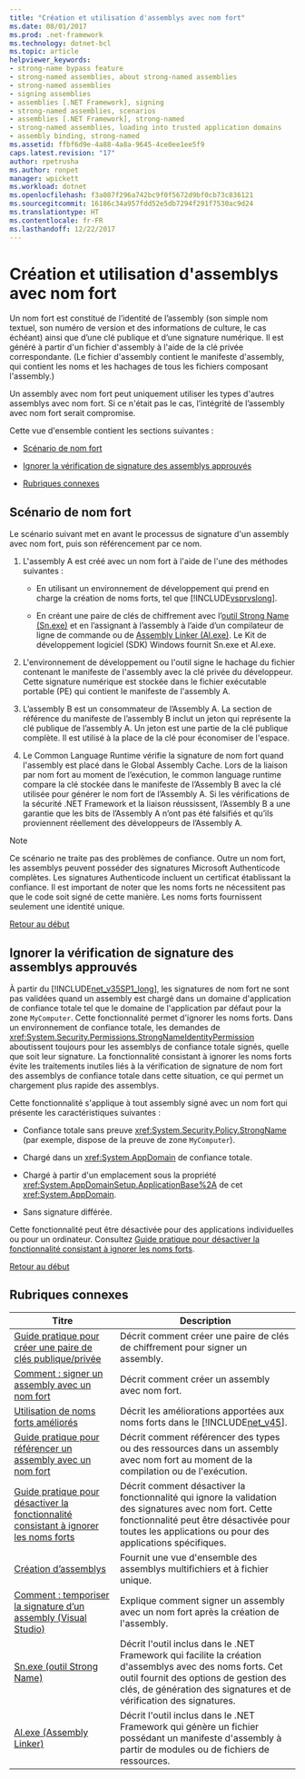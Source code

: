 ```yaml
---
title: "Création et utilisation d'assemblys avec nom fort"
ms.date: 08/01/2017
ms.prod: .net-framework
ms.technology: dotnet-bcl
ms.topic: article
helpviewer_keywords:
- strong-name bypass feature
- strong-named assemblies, about strong-named assemblies
- strong-named assemblies
- signing assemblies
- assemblies [.NET Framework], signing
- strong-named assemblies, scenarios
- assemblies [.NET Framework], strong-named
- strong-named assemblies, loading into trusted application domains
- assembly binding, strong-named
ms.assetid: ffbf6d9e-4a88-4a8a-9645-4ce0ee1ee5f9
caps.latest.revision: "17"
author: rpetrusha
ms.author: ronpet
manager: wpickett
ms.workload: dotnet
ms.openlocfilehash: f3a087f296a742bc9f0f5672d9bf0cb73c836121
ms.sourcegitcommit: 16186c34a957fdd52e5db7294f291f7530ac9d24
ms.translationtype: HT
ms.contentlocale: fr-FR
ms.lasthandoff: 12/22/2017
---
```

# <a name="creating-and-using-strong-named-assemblies"></a>Création et utilisation d'assemblys avec nom fort
<a name="top"></a>Un nom fort est constitué de l’identité de l’assembly (son simple nom textuel, son numéro de version et des informations de culture, le cas échéant) ainsi que d’une clé publique et d’une signature numérique. Il est généré à partir d'un fichier d'assembly à l'aide de la clé privée correspondante. (Le fichier d'assembly contient le manifeste d'assembly, qui contient les noms et les hachages de tous les fichiers composant l'assembly.)  
  
 Un assembly avec nom fort peut uniquement utiliser les types d'autres assemblys avec nom fort. Si ce n'était pas le cas, l’intégrité de l’assembly avec nom fort serait compromise.  
  
 Cette vue d'ensemble contient les sections suivantes :  
  
-   [Scénario de nom fort](#strong_name_scenario)  
  
-   [Ignorer la vérification de signature des assemblys approuvés](#bypassing_signature_verification)  
  
-   [Rubriques connexes](#related_topics)  
  
<a name="strong_name_scenario"></a>   
## <a name="strong-name-scenario"></a>Scénario de nom fort  
 Le scénario suivant met en avant le processus de signature d'un assembly avec nom fort, puis son référencement par ce nom.  
  
1.  L'assembly A est créé avec un nom fort à l'aide de l'une des méthodes suivantes :  
  
    -   En utilisant un environnement de développement qui prend en charge la création de noms forts, tel que [!INCLUDE[vsprvslong](../../../includes/vsprvslong-md.md)].  
  
    -   En créant une paire de clés de chiffrement avec l’[outil Strong Name (Sn.exe)](../../../docs/framework/tools/sn-exe-strong-name-tool.md) et en l’assignant à l’assembly à l’aide d’un compilateur de ligne de commande ou de [Assembly Linker (Al.exe)](../../../docs/framework/tools/al-exe-assembly-linker.md). Le Kit de développement logiciel (SDK) Windows fournit Sn.exe et Al.exe.  
  
2.  L'environnement de développement ou l'outil signe le hachage du fichier contenant le manifeste de l'assembly avec la clé privée du développeur. Cette signature numérique est stockée dans le fichier exécutable portable (PE) qui contient le manifeste de l'assembly A.  
  
3.  L’assembly B est un consommateur de l’Assembly A. La section de référence du manifeste de l’assembly B inclut un jeton qui représente la clé publique de l’assembly A. Un jeton est une partie de la clé publique complète. Il est utilisé à la place de la clé pour économiser de l'espace.  
  
4.  Le Common Language Runtime vérifie la signature de nom fort quand l'assembly est placé dans le Global Assembly Cache. Lors de la liaison par nom fort au moment de l’exécution, le common language runtime compare la clé stockée dans le manifeste de l’Assembly B avec la clé utilisée pour générer le nom fort de l’Assembly A. Si les vérifications de la sécurité .NET Framework et la liaison réussissent, l’Assembly B a une garantie que les bits de l’Assembly A n’ont pas été falsifiés et qu’ils proviennent réellement des développeurs de l’Assembly A.  
  
> [!NOTE]
>  Ce scénario ne traite pas des problèmes de confiance. Outre un nom fort, les assemblys peuvent posséder des signatures Microsoft Authenticode complètes. Les signatures Authenticode incluent un certificat établissant la confiance. Il est important de noter que les noms forts ne nécessitent pas que le code soit signé de cette manière. Les noms forts fournissent seulement une identité unique.  
  
 [Retour au début](#top)  
  
<a name="bypassing_signature_verification"></a>   
## <a name="bypassing-signature-verification-of-trusted-assemblies"></a>Ignorer la vérification de signature des assemblys approuvés  
 À partir du [!INCLUDE[net_v35SP1_long](../../../includes/net-v35sp1-long-md.md)], les signatures de nom fort ne sont pas validées quand un assembly est chargé dans un domaine d'application de confiance totale tel que le domaine de l'application par défaut pour la zone `MyComputer`. Cette fonctionnalité permet d'ignorer les noms forts. Dans un environnement de confiance totale, les demandes de <xref:System.Security.Permissions.StrongNameIdentityPermission> aboutissent toujours pour les assemblys de confiance totale signés, quelle que soit leur signature. La fonctionnalité consistant à ignorer les noms forts évite les traitements inutiles liés à la vérification de signature de nom fort des assemblys de confiance totale dans cette situation, ce qui permet un chargement plus rapide des assemblys.  
  
 Cette fonctionnalité s'applique à tout assembly signé avec un nom fort qui présente les caractéristiques suivantes :  
  
-   Confiance totale sans preuve <xref:System.Security.Policy.StrongName> (par exemple, dispose de la preuve de zone `MyComputer`).  
  
-   Chargé dans un <xref:System.AppDomain> de confiance totale.  
  
-   Chargé à partir d'un emplacement sous la propriété <xref:System.AppDomainSetup.ApplicationBase%2A> de cet <xref:System.AppDomain>.  
  
-   Sans signature différée.  
  
 Cette fonctionnalité peut être désactivée pour des applications individuelles ou pour un ordinateur. Consultez [Guide pratique pour désactiver la fonctionnalité consistant à ignorer les noms forts](../../../docs/framework/app-domains/how-to-disable-the-strong-name-bypass-feature.md).  
  
 [Retour au début](#top)  
  
<a name="related_topics"></a>   
## <a name="related-topics"></a>Rubriques connexes  
  
|Titre|Description|  
|-----------|-----------------|  
|[Guide pratique pour créer une paire de clés publique/privée](../../../docs/framework/app-domains/how-to-create-a-public-private-key-pair.md)|Décrit comment créer une paire de clés de chiffrement pour signer un assembly.|  
|[Comment : signer un assembly avec un nom fort](../../../docs/framework/app-domains/how-to-sign-an-assembly-with-a-strong-name.md)|Décrit comment créer un assembly avec nom fort.|  
|[Utilisation de noms forts améliorés](../../../docs/framework/app-domains/enhanced-strong-naming.md)|Décrit les améliorations apportées aux noms forts dans le [!INCLUDE[net_v45](../../../includes/net-v45-md.md)].|  
|[Guide pratique pour référencer un assembly avec un nom fort](../../../docs/framework/app-domains/how-to-reference-a-strong-named-assembly.md)|Décrit comment référencer des types ou des ressources dans un assembly avec nom fort au moment de la compilation ou de l'exécution.|  
|[Guide pratique pour désactiver la fonctionnalité consistant à ignorer les noms forts](../../../docs/framework/app-domains/how-to-disable-the-strong-name-bypass-feature.md)|Décrit comment désactiver la fonctionnalité qui ignore la validation des signatures avec nom fort. Cette fonctionnalité peut être désactivée pour toutes les applications ou pour des applications spécifiques.|  
|[Création d’assemblys](../../../docs/framework/app-domains/create-assemblies.md)|Fournit une vue d'ensemble des assemblys multifichiers et à fichier unique.|  
|[Comment : temporiser la signature d’un assembly (Visual Studio)](/visualstudio/ide/managing-assembly-and-manifest-signing#how-to-sign-an-assembly-in-visual-studio)|Explique comment signer un assembly avec un nom fort après la création de l'assembly.|  
|[Sn.exe (outil Strong Name)](../../../docs/framework/tools/sn-exe-strong-name-tool.md)|Décrit l'outil inclus dans le .NET Framework qui facilite la création d'assemblys avec des noms forts. Cet outil fournit des options de gestion des clés, de génération des signatures et de vérification des signatures.|  
|[Al.exe (Assembly Linker)](../../../docs/framework/tools/al-exe-assembly-linker.md)|Décrit l'outil inclus dans le .NET Framework qui génère un fichier possédant un manifeste d'assembly à partir de modules ou de fichiers de ressources.|
